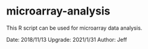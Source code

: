 # microarray-analysis

This R script can be used for microarray data analysis.

Date: 2018/11/13
Upgrade: 2021/1/31
Author: Jeff
